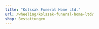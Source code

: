 ```yaml
---
title: "Kolssak Funeral Home Ltd."
url: /wheeling/kolssak-funeral-home-ltd/
shop: Bestattungen
---
```

